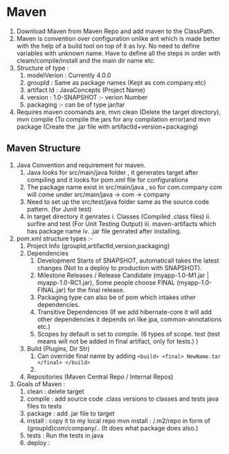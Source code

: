 # Maven 

1. Download Maven from Maven Repo and add maven to the ClassPath.
2. Maven is convention over configuration unlike ant which is made better with the help of a build tool on top of it as Ivy. No need to define variables with unknown name. Have to define all the steps in order with cleam/compile/install and the main dir name etc. 
3. Structure of type :
    1. modelVerion : Currently 4.0.0
    2. groupId : Same as package names (Kept as com.company.etc)
    3. artifact Id : JavaConcepts (Project Name)
    4. version : 1.0-SNAPSHOT :- verion Number 
    5. packaging :- can be of type jar/tar 
4. Requires maven coomands are, mvn clean (Delete the target directory), mvn compile (To compile the jars for any compilation error)and mvn package (Create the .jar file with artifactId+version+packaging)

## Maven Structure 

1. Java Convention and requirement for maven.
    1. Java looks for src/main/java folder , it generates target after compiling and it looks for pom.xml file for configurations
    2. The package name exist in src/main/java , so for com.company com will come under src/main/java -> com -> company 
    3. Need to set up the src/test/java folder same as the source code pattern. (for Junit test)
    4. In target directory it genrates i. Classes (Compiled .class files) ii. surfire and test (For Unit Testing Output) iii. maven-artifacts which has package name iv. .jar file genrated after installing. 
2. pom.xml structure types :- 
    1. Project Info (groupId,artifactId,version,packaging)
    2. Dependencies
        1. Development Starts of SNAPSHOT, automaticall takes the latest changes (Not to a deploy to production with SNAPSHOT).
        2. Milestone Releases / Release Candidate (myapp-1.0-M1.jar | myapp-1.0-RC1.jar), Some people choose FINAL (myapp-1.0-FINAL.jar) for the final release.
        3. Packaging type can also be of pom which intakes other dependencies. 
        4. Transitive Dependencies (If we add hibernate-core it will add other dependencies it depends on like jpa, common-annotations etc.)
        5. Scopes by default is set to compile. (6 types of scope.<scope> test </scope> (test means will not be added in final artifact, only for tests.) )
    3. Build (Plugins, Dir Str)
        1. Can override final name by adding `<build> <final> NewName.tar </final> </build>`
        2. 
    4. Repositories (Maven Central Repo / Internal Repos)
3. Goals of Maven : 
    1. clean : delete target
    2. compile : add source code .class versions to classes and tests java files to tests
    3. package : add .jar file to target
    4. install : copy it to my local repo mvn install : /.m2/repo in form of (groupId)com/company/..   (It does what package does also.)
    5. tests : Run the tests in java
    6. deploy : 
  
